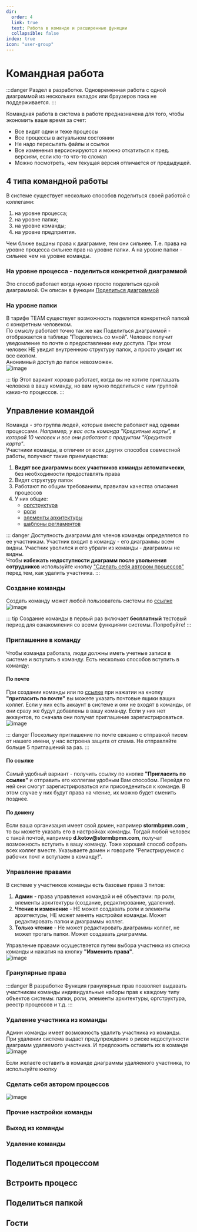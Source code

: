 ```yaml
---
dir:
  order: 4
  link: true
  text: Работа в команде и расширенные функции
  collapsible: false
index: true
icon: "user-group"
---
```



# Командная работа
:::danger
Раздел в разработке. Одновременная работа с одной диаграммой из нескольких вкладок или браузеров пока не поддерживается.
:::

Командная работа в система в работе предназначена для того, чтобы экономить ваше время за счет:
- Все видят одни и теже процессы
- Все процессы в актуальном состоянии
- Не надо пересылать файлы и ссылки
- Все изменения версионируются и можно откатиться к пред. версиям, если кто-то что-то сломал
- Можно посмотреть, чем текущая версия отличается от предыдущей.

## 4 типа командной работы
В системе существует несколько способов поделиться своей работой с коллегами:
1) на уровне процесса;
2) на уровне папки;
3) на уровне команды;
4) на уровне предприятия.  

 Чем ближе выданы права к диаграмме, тем они сильнее. Т.е. права на уровне процесса сильнее прав на уровне папки. А на уровне папки - сильнее чем на уровне команды.

### На уровне процесса - поделиться конкретной диаграммой 

Это способ работает когда нужно просто поделиться одной диаграммой. Он описан в функции [Поделиться диаграммой](/features_new_storm/1_bpmn-editor/#поделиться-диаграммои)


### На уровне папки

В тарифе TEAM существует возможность поделится конкретной папкой с конкретным человеком. \
По смыслу работает точно так же как Поделиться диаграммой  - отображается в таблице "Поделились со мной".  Человек получит уведомление по почте о предоставлении ему доступа. При этом человек НЕ увидит внутреннюю структуру папок, а просто увидит их все скопом. \
Анонимный доступ до папок невозможен.  
![image](share-folder.png)


::: tip
Этот вариант хорошо работает, когда вы не хотите приглашать человека в вашу команду, но вам нужно поделиться с ним группой каких-то процессов.
::: 

## Управление командой
Команда - это группа людей, которые вместе работают над одними процессами. _Например, у вас есть команда "Кредитные карты", в которой 10 человек и все они работают с продуктом "Кредитная карта"_.  
Участники команды, в отличии от всех других способов совместной работы, получают такие приемущества:
1) **Видят все диаграммы всех участников команды автоматически**, без необходимости предоставлять права
2) Видят структуру папок 
3) Работают по общим требованиям, правилам качества описания процессов
4) У них общие:
   - [оргструктура](../team-work/3_org-chart-editor.html)
   - [роли](../team-work/4_assignees.html)
   - [элементы архитектуры](../team-work/5_elements-architecture/)  
   - [шаблоны регламентов](../team-work/6_reglaments/process_reglament.html#шаблон-регламента-процесса)  


::: danger
Доступность диаграмм для членов команды определяется по ее участникам. Участник входит в команду - его диаграммы всем видны. Участник уволился и его убрали из команды - диаграммы не видны.  
Чтобы **избежать недоступности диаграмм после увольнения сотрудников** используйте кнопку ["Сделать себя автором процессов"](#сделать-себя-автором-процессов)  перед тем, как удалить участника.
:::

### Cоздание команды
Создать команду может любой пользователь системы по [ссылке](https://stormbpmn.com/app/team/participants)  
![image](create-team.png)

::: tip
Создание команды в первый раз включает **бесплатный** тестовый период для ознакомления со всеми функциями системы. Попробуйте!
:::

### Приглашение в команду
Чтобы команда работала, люди должны иметь учетные записи в системе и вступить в команду. Есть несколько способов вступить в команду:
#### По почте
При создании команды или по [ссылке](https://stormbpmn.com/app/team/participants) при нажатии на кнопку __"пригласить по почте"__ вы можете указать почтовые ящики ващих коллег. Если у них есть аккаунт в системе и они не входят в команды, от они сразу же будут добавлены в вашу команду. Если у них нет аккаунтов, то сначала они получат приглашение зарегистрироваться.
![image](invite_team.png)

::: danger 
Поскольку приглашение по почте связано с отправкой писем от нашего имени, у нас встроена защита от спама. Не отправляйте больше 5 приглашений за раз.
::: 

#### По ссылке
Самый удобный вариант - получить ссылку по кнопке __"Пригласить по ссылке"__ и отправить его коллегам удобным Вам способом. Перейдя по ней они смогут зарегистрироваться или присоедениться к команде. В этом случае у них будут права на чтение, их можно будет сменить позднее.  

#### По домену
Если ваша организация имеет свой домен, например __stormbpmn.com__  , то вы можете указать его в настройках команды. Тогдай любой человек с такой почтой, например __d.kotov@stormbpmn.com__, получат возможность вступить в вашу команду.  Тоже хороший способ собрать всех коллег вместе. Указываете домен и говорите "Регистрируемся с рабочих почт и вступаем в команду!".

### Управление правами
В системе у участников команды есть базовые права 3 типов:
1) __Админ__ - права управления командой и её объектами: пр роли, элементы архитектуры (создание, редактирование, удаление).
2) __Чтение и изменение__ - НЕ может создавать роли и элементы архитектуры, НЕ может менять настройки команды. Может редактировать папки и диаграммы коллег.
3) __Только чтение__ - Не может редактировать диаграммы коллег, не может трогать папки. Может создавать диаграммы.

Управление правами осуществяется путем выбора участника из списка команды и нажатия на кнопку **"Изменить права"**.\
![image](change_team_rights.png)

### Гранулярные права
:::danger В разработке
Функция гранулярных прав позволяет выдавать участникам команды индивидуальные наборы прав к каждому типу объектов системы: папки, роли, элементы архитектуры, оргструктура, реестр процессов и т.д.
:::

### Удаление участника из команды
Админ команды имеет возможность удалить участника из команды.
При удалении система выдаст предупреждение о риске недоступности диаграмм удаляемого участника. И предложить оставить их в команде
![image](remove-from-team.png)

Если желаете оставить в команде диаграммы удаляемого участника, то используйте кнопку
### Сделать себя автором процессов
![image](make_yourself_autor.png)




### Прочие настройки команды
### Выход из команды
### Удаление команды

## Поделиться процессом
## Встроить процесс
## Поделиться папкой
## Гости
